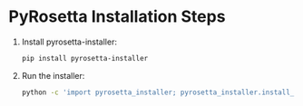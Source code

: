 # PyRosetta Installation Steps

1. Install pyrosetta-installer:
   ```bash
   pip install pyrosetta-installer
   ```

2. Run the installer:
   ```bash
   python -c 'import pyrosetta_installer; pyrosetta_installer.install_pyrosetta()'
   ```